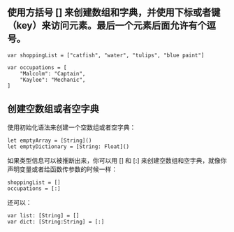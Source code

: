 ## 使用方括号 [] 来创建数组和字典，并使用下标或者键（key）来访问元素。最后一个元素后面允许有个逗号。

```
var shoppingList = ["catfish", "water", "tulips", "blue paint"]

var occupations = [
    "Malcolm": "Captain",
    "Kaylee": "Mechanic",
]
```

## 创建空数组或者空字典

使用初始化语法来创建一个空数组或者空字典：

```
let emptyArray = [String]()
let emptyDictionary = [String: Float]()
```

如果类型信息可以被推断出来，你可以用 [] 和 [:] 来创建空数组和空字典，就像你声明变量或者给函数传参数的时候一样：

```
shoppingList = []
occupations = [:]
```

还可以：

```
var list: [String] = []
var dict: [String:String] = [:]
```
